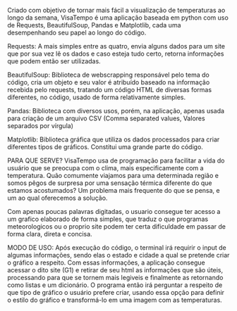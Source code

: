 Criado com objetivo de tornar mais fácil a visualização de temperaturas ao longo da semana, VisaTempo é uma aplicação baseada em python com uso de Requests, BeautifulSoup, Pandas e Matplotlib, cada uma desempenhando seu papel ao longo do código.

Requests: A mais simples entre as quatro, envia alguns dados para um site que por sua vez lê os dados e caso esteja tudo certo, retorna informações que podem então ser utilizadas.

BeautifulSoup: Biblioteca de webscrapping responsável pelo tema do código, cria um objeto e seu valor é atribuído baseado na informação recebida pelo requests, tratando um código HTML de diversas formas diferentes, no código, usado de forma relativamente simples.

Pandas: Biblioteca com diversos usos, porém, na aplicação, apenas usada para criação de um arquivo CSV (Comma separated values, Valores separados por vírgula)

Matplotlib: Biblioteca gráfica que utiliza os dados processados para criar diferentes tipos de gráficos. Constitui uma grande parte do código.

PARA QUE SERVE?
VisaTempo usa de programação para facilitar a vida do usuário que se preocupa com o clima, mais especificamente com a temperatura. Quão comumente viajamos para uma determinada região e somos pêgos de surpresa por uma sensação térmica diferente do que estamos acostumados? Um problema mais frequente do que se pensa, e um ao qual oferecemos a solução.

Com apenas poucas palavras digitadas, o usuario consegue ter acesso a um grafico elaborado de forma simples, que traduz o que programas meteorologicos ou o proprio site podem ter certa dificuldade em passar de forma clara, direta e concisa. 


MODO DE USO:
Após execução do código, o terminal irá requirir o input de algumas informações, sendo elas o estado e cidade a qual se pretende criar o gráfico a respeito. Com essas informações, a aplicação consegue acessar o dito site (G1) e retirar de seu html as informações que são úteis, processando para que se tornem mais legiveis e finalmente as retornando como listas e um dicionário. O programa então irá perguntar a respeito de que tipo de gráfico o usuário prefere criar, usando essa opção para definir o estilo do gráfico e transformá-lo em uma imagem com as temperaturas.

